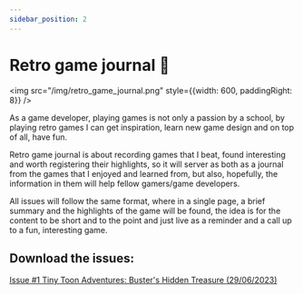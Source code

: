 ```yaml
---
sidebar_position: 2
---
```


# Retro game journal 📔

<img src="/img/retro_game_journal.png" style={{width: 600, paddingRight: 8}} />

As a game developer, playing games is not only a passion by a school, by playing retro games
I can get inspiration, learn new game design and on top of all, have fun.

Retro game journal is about recording games that I beat, found interesting and worth registering
their highlights, so it will server as both as a journal from the games that I enjoyed and learned
from, but also, hopefully, the information in them will help fellow gamers/game developers.

All issues will follow the same format, where in a single page, a brief summary and the highlights
of the game will be found, the idea is for the content to be short and to the point and just live
as a reminder and a call up to a fun, interesting game.

## Download the issues:

[Issue #1 Tiny Toon Adventures: Buster's Hidden Treasure (29/06/2023)](/retro_game_journal/RGJ_Issue_1.pdf)

